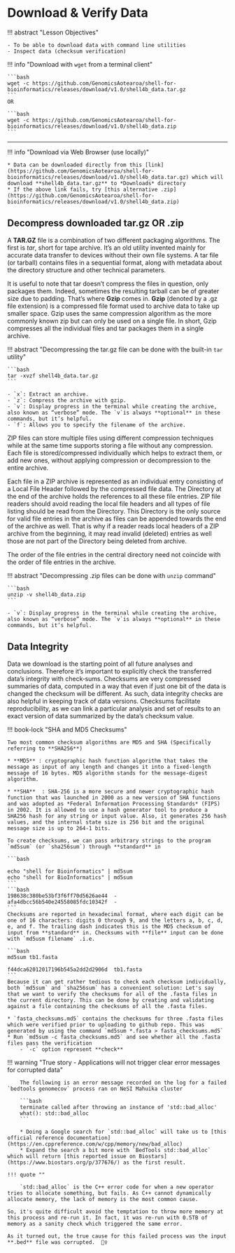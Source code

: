 # Download & Verify Data

!!! abstract "Lesson Objectives"

    - To be able to download data with command line utilities
    - Inspect data (checksum verification)

!!! info "Download with `wget` from a terminal client"

    ```bash
    wget -c https://github.com/GenomicsAotearoa/shell-for-bioinformatics/releases/download/v1.0/shell4b_data.tar.gz
    ```
    OR

    ```bash
    wget -c https://github.com/GenomicsAotearoa/shell-for-bioinformatics/releases/download/v1.0/shell4b_data.zip
    ```

- - -

!!! info "Download via Web Browser (use locally)"

    * Data can be downloaded directly from this [link](https://github.com/GenomicsAotearoa/shell-for-bioinformatics/releases/download/v1.0/shell4b_data.tar.gz) which will download **shell4b_data.tar.gz** to *Downloads* directory
    * If the above link fails, try [this alternative .zip](https://github.com/GenomicsAotearoa/shell-for-bioinformatics/releases/download/v1.0/shell4b_data.zip)

## Decompress downloaded tar.gz OR .zip

A **TAR.GZ** file is a combination of two different packaging algorithms. The first is *tar*, short for tape archive. It’s an old utility invented mainly for accurate data transfer to devices without their own file systems. A tar file (or tarball) contains files in a sequential format, along with metadata about the directory structure and other technical parameters.

It is useful to note that tar doesn’t compress the files in question, only packages them. Indeed, sometimes the resulting tarball can be of greater size due to padding. That’s where **Gzip** comes in. **Gzip** (denoted by a .gz file extension) is a compressed file format used to archive data to take up smaller space. Gzip uses the same compression algorithm as the more commonly known zip but can only be used on a single file. In short, Gzip compresses all the individual files and tar packages them in a single archive.

!!! abstract "Decompressing the tar.gz file can be done  with the built-in `tar` utility"

    ```bash
    tar -xvzf shell4b_data.tar.gz
    ```

    - `x`: Extract an archive.
    - `z`: Compress the archive with gzip.
    - `v`: Display progress in the terminal while creating the archive, also known as “verbose” mode. The `v`is always **optional** in these commands, but it’s helpful.
    - `f`: Allows you to specify the filename of the archive.



ZIP files can store multiple files using different compression techniques while at the same time supports storing a file without any compression. Each file is stored/compressed individually which helps to extract them, or add new ones, without applying compression or decompression to the entire archive.

Each file in a ZIP archive is represented as an individual entry consisting of a Local File Header followed by the compressed file data. The Directory at the end of the archive holds the references to all these file entries. ZIP file readers should avoid reading the local file headers and all types of file listing should be read from the Directory. This Directory is the only source for valid file entries in the archive as files can be appended towards the end of the archive as well. That is why if a reader reads local headers of a ZIP archive from the beginning, it may read invalid (deleted) entries as well those are not part of the Directory being deleted from archive.

The order of the file entries in the central directory need not coincide with the order of file entries in the archive.

!!! abstract "Decompressing .zip files can be done with `unzip` command"

    ```bash
    unzip -v shell4b_data.zip
    ```

    - `v`: Display progress in the terminal while creating the archive, also known as “verbose” mode. The `v`is always **optional** in these commands, but it’s helpful.

## Data Integrity

Data we download is the starting point of all future analyses and conclusions. Therefore it’s important to explicitly check the transferred data’s integrity with check‐sums. Checksums are very compressed summaries of data, computed in a way that even if just one bit of the data is changed the checksum will be different. As such, data integrity checks are also helpful in keeping track of data versions. Checksums facilitate reproducibility, as we can link a particular analysis and set of results to an exact version of data summarized by the data’s checksum value.

!!! book-lock "SHA and MD5 Checksums"

    Two most common checksum algorithms are MD5 and SHA (Specifically referring to **SHA256**)

    * **MD5** : cryptographic hash function algorithm that takes the message as input of any length and changes it into a fixed-length message of 16 bytes. MD5 algorithm stands for the message-digest algorithm.

    * **SHA**  : SHA-256 is a more secure and newer cryptographic hash function that was launched in 2000 as a new version of SHA functions and was adopted as *Federal Information Processing Standards* (FIPS) in 2002. It is allowed to use a hash generator tool to produce a SHA256 hash for any string or input value. Also, it generates 256 hash values, and the internal state size is 256 bit and the original message size is up to 264-1 bits.

    To create checksums, we can pass arbitrary strings to the program `md5sum` (or `sha256sum`) through **standard** in

    ```bash

    echo "shell for Bioinformatics" | md5sum
    echo "shell for BioInformatics" | md5sum
    ```
    ```bash
    198638c380be53bf3f6ff70d5626ae44  -
    afa4dbcc56b540e24558085fdc10342f  -
    ```
    Checksums are reported in hexadecimal format, where each digit can be one of 16 characters: digits 0 through 9, and the letters a, b, c, d, e, and f. The trailing dash indicates this is the MD5 checksum of input from **standard** in. Checksums with **file** input can be done with `md5usm filename` .i.e.

    ```bash
    md5sum tb1.fasta

    f44dca62012017196b545a2dd2d2906d  tb1.fasta
    ```
    Because it can get rather tedious to check each checksum individually, both `md5sum` and `sha256sum` has a convenient solution: Let's say that we want to verify the checksums for all of the .fasta files in the current directory. This can be done by creating and validating against a file containing the checksums of all the .fasta files.

    * `fasta_checksums.md5` contains the checksums for three .fasta files which were verified prior to uploading to github repo. This was generated by using the command `md5sum *.fasta > fasta_checksums.md5`
    * Run `md5sum -c fasta_checksums.md5` and see whether all the .fasta files pass the verification
        - `-c` option represent **check**


!!! warning "True story - Applications will not trigger clear error messages for corrupted data"

        The following is an error message recorded on the log for a failed `bedtools genomecov` process ran on NeSI Mahuika cluster

        ```bash
        terminate called after throwing an instance of 'std::bad_alloc'
        what(): std::bad_alloc
        ```

        * Doing a Google search for `std::bad_alloc` will take us to [this official reference documentation](https://en.cppreference.com/w/cpp/memory/new/bad_alloc)
        * Expand the search a bit more with `BedTools std::bad_alloc` which will return [this reported issue on Biostars](https://www.biostars.org/p/377676/) as the first result.

    !!! quote ""

        `std::bad_alloc` is the C++ error code for when a new operator tries to allocate something, but fails. As C++ cannot dynamically   allocate memory, the lack of memory is the most common cause.

    So, it's quite difficult avoid the temptation to throw more memory at this process and re-run it. In fact, it was re-run with 0.5TB of memory as a sanity check which triggered the same error.

    As it turned out, the true cause for this failed process was the input **.bed** file was corrupted.  🕵️‍♀️
